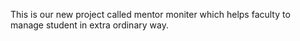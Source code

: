 This is our new project called mentor moniter which helps faculty to manage student in extra ordinary way.